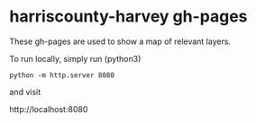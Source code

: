 # harriscounty-harvey gh-pages

These gh-pages are used to show a map of relevant layers.

To run locally, simply run (python3)

```
python -m http.server 8080
```

and visit

http://localhost:8080
